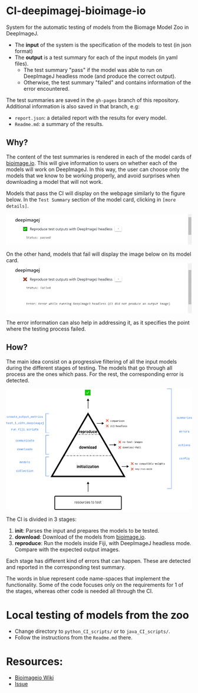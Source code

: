 # CI-deepimagej-bioimage-io
System for the automatic testing of models from the Biomage Model Zoo in DeepImageJ.

- The **input** of the system is the specification of the models to test (in json format)
- The **output** is a test summary for each of the input models (in yaml files).
  - The test summary "pass" if the model was able to run on DeepImageJ headless mode (and produce the correct output).
  - Otherwise, the test summary "failed" and contains information of the error encountered.

The test summaries are saved in the `gh-pages` branch of this repository.
Additional information is also saved in that branch, e.g:
- `report.json`: a detailed report with the results for every model.
- `Readme.md`: a summary of the results.

## Why?
The content of the test summaries is rendered in each of the model cards of [bioimage.io](https://bioimage.io/).
This will give information to users on whether each of the models will work on DeepImageJ. In this way, the user can 
choose only the models that we know to be working properly, and avoid surprises when downloading a model that will not work.

Models that pass the CI will display on the webpage similarly to the figure below. In the `Test Summary` section of the model card,
clicking in `[more details]`.

![dij_pass](resources/documentation_imgs/dij_pass.png)

On the other hand, models that fail will display the image below on its model card.
![dij_fail](resources/documentation_imgs/dij_fail.png)

The error information can also help in addressing it, as it specifies the point where the testing process failed.

## How?
The main idea consist on a progressive filtering of all the input models during the different stages of testing.
The models that go through all process are the ones which pass. For the rest, the corresponding error is detected.

![ci_stages](resources/documentation_imgs/ci_concept.png)


The CI is divided in 3 stages:
1. **init**: Parses the input and prepares the models to be tested.
2. **download**: Download of the models from [bioimage.io](https://bioimage.io/).
3. **reproduce**: Run the models inside Fiji, with DeepImageJ headless mode. Compare with the expected output images.

Each stage has different kind of errors that can happen. These are detected and reported in the corresponding test summary.

The words in blue represent code name-spaces that implement the functionality. 
Some of the code focuses only on the requirements for 1 of the stages, whereas other code is needed all through the CI.

# Local testing of models from the zoo
- Change directory to `python_CI_scripts/` or to `java_CI_scripts/`.
- Follow the instructions from the `Readme.md` there.

# Resources:
- [Bioimageio Wiki](https://github.com/bioimage-io/bioimage.io/wiki/Contribute-community-partner-specific-test-summaries)
- [Issue](https://github.com/bioimage-io/collection-bioimage-io/issues/515)



